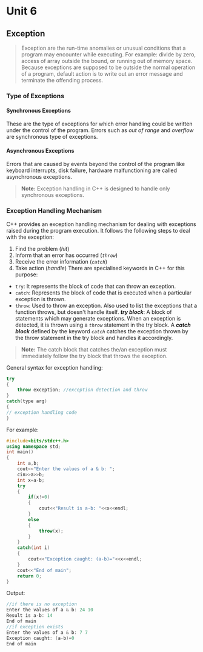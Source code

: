 # Unit 6
## Exception
> Exception are the run-time anomalies or unusual conditions that a program may encounter while executing. For example: divide by zero, access of array outside the bound, or running out of memory space.
> Because exceptions are supposed to be outside the normal operation of a program, default action is to write out an error message and terminate the offending process.

### Type of Exceptions
#### Synchronous Exceptions
These are the type of exceptions for which error handling could be written under the control of the program. Errors such as _out of range_ and _overflow_ are synchronous type of exceptions.
#### Asynchronous Exceptions
Errors that are caused by events beyond the control of the program like keyboard interrupts, disk failure, hardware malfunctioning are called asynchronous exceptions.

> **Note:** Exception handling in C++ is designed to handle only synchronous exceptions.

### Exception Handling Mechanism
C++ provides an exception handling mechanism for dealing with exceptions raised during the program execution. It follows the following steps to deal with the exception:
1. Find the problem (_hit_)
2. Inform that an error has occurred (_`throw`_)
3. Receive the error information (_`catch`_)
4. Take action (_handle_)
There are specialised keywords in C++ for this purpose:
* `try`: It represents the block of code that can throw an exception.
* `catch`: Represents the block of code that is executed when a particular exception is thrown.
* `throw`: Used to throw an exception. Also used to list the exceptions that a function throws, but doesn't handle itself.
**_try block_**: A block of statements which may generate exceptions. 
When an exception is detected, it is thrown using a _`throw`_ statement in the try block.
A **_catch block_** defined by the keyword _`catch`_ catches the exception thrown by the throw statement in the try block and handles it accordingly.
> **Note:** The catch block that catches the/an exception must immediately follow the try block that throws the exception.

General syntax for exception handling:
```cpp
try
{
	throw exception; //exception detection and throw
}
catch(type arg)
{
// exception handling code
}
```
For example:
```cpp
#include<bits/stdc++.h>
using namespace std;
int main()
{
    int a,b;
    cout<<"Enter the values of a & b: ";
    cin>>a>>b;
    int x=a-b;
    try
    {
        if(x!=0)
        {
            cout<<"Result is a-b: "<<x<<endl;
        }
        else
        {
            throw(x);
        }
    }
    catch(int i)
    {
        cout<<"Exception caught: (a-b)="<<x<<endl;
    }
    cout<<"End of main";
    return 0;
}
```
Output:
```cpp
//if there is no exception
Enter the values of a & b: 24 10
Result is a-b: 14
End of main
//if exception exists
Enter the values of a & b: 7 7
Exception caught: (a-b)=0
End of main
```